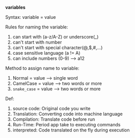 **variables**

Syntax:
variable = value

Rules for naming the variable:

1. can start with (a-z/A-Z) or underscore(_)
2. can't start with number 
3. can't start with special character(@,$,#,...) 
4. case sensitive language (a != A) 
5. can include numbers (0-9) --> a12

Method to assign name to variable:

1. Normal = value --> single word
2. CamelCase = value --> two words or more
3. `snake_case` = value --> two words or more

Def:
1. source code: Original code you write
2. Translation: Converting code into machine language
3. Compilation: Translate code before run
4. Run-Time: Period app take to executing commands
5. interpreted: Code translated on the fly during execution